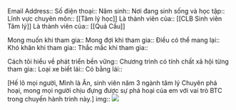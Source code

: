 Email Address:: 
Số điện thoại:: 
Năm sinh:: 
Nơi đang sinh sống và học tập:: 
Lĩnh vực chuyên môn:: [[Tâm lý học]]
Là thành viên của:: [[CLB Sinh viên Tâm lý]] 
Là thành viên của:: [[Quả Cầu]] 

Mong muốn khi tham gia:: 
Mong đợi khi tham gia:: 
Điều có thể mang lại:: 
Khó khăn khi tham gia:: 
Thắc mắc khi tham gia:: 

Cách tôi hiểu về phát triển bền vững:: 
Chương trình có tính chất xã hội từng tham gia:: 
Loại xe biết lái:: 
Có bằng lái:: 

[Hế lô mọi người,
Mình là Ân, sinh viên năm 3 ngành tâm lý
Chuyên phá hoại, mong mọi người chịu đựng được sự phá hoại của em với vai trò BTC trong chuyến hành trình này.]
img:: ![](https://padlet-uploads.storage.googleapis.com/1876235057/6ecbb0a9e9a5396e4d998bb68dca176f/PXL_20221026_093531920.jpg)
